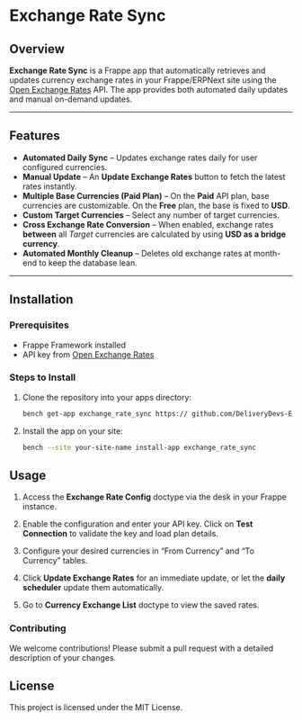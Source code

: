 # Exchange Rate Sync

## Overview
**Exchange Rate Sync** is a Frappe app that automatically retrieves and updates currency exchange rates in your Frappe/ERPNext site using the [Open Exchange Rates](https://openexchangerates.org) API.  The app provides both automated daily updates and manual on-demand updates.

---

## Features
- **Automated Daily Sync** – Updates exchange rates daily for user configured currencies.
- **Manual Update** – An **Update Exchange Rates** button to fetch the latest rates instantly.
- **Multiple Base Currencies (Paid Plan)** – On the **Paid** API plan, base currencies are customizable. On the **Free** plan, the base is fixed to **USD**. 
- **Custom Target Currencies** – Select any number of target currencies.
- **Cross Exchange Rate Conversion** – When enabled, exchange rates **between** all *Target* currencies are calculated by using **USD as a bridge currency**.  
- **Automated Monthly Cleanup** – Deletes old exchange rates at month-end to keep the database lean.

---

## Installation

### Prerequisites

- Frappe Framework installed
- API key from [Open Exchange Rates](https://openexchangerates.org/)


### Steps to Install

1. Clone the repository into your apps directory:
   ```bash
   bench get-app exchange_rate_sync https:// github.com/DeliveryDevs-ERP/Exchange-Rate-Sync.git
   ```
2. Install the app on your site:
   ```bash
   bench --site your-site-name install-app exchange_rate_sync
   ```

## Usage
1. Access the **Exchange Rate Config** doctype via the desk in your Frappe instance.

2. Enable the configuration and enter your API key. Click on **Test Connection** to validate the key and load plan details.

3. Configure your desired currencies in “From Currency” and “To Currency” tables. 

4. Click **Update Exchange Rates** for an immediate update, or let the **daily scheduler** update them automatically.

5. Go to **Currency Exchange List** doctype to view the saved rates.

### Contributing

We welcome contributions! Please submit a pull request with a detailed description of your changes.

## License

This project is licensed under the MIT License.